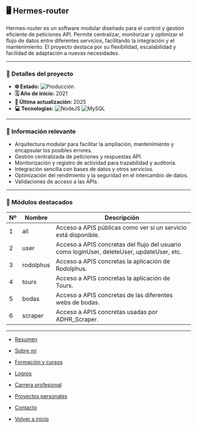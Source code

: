 ## 🖥️ Hermes-router

Hermes-router es un software modular diseñado para el control y gestión eficiente de peticiones API.
Permite centralizar, monitorizar y optimizar el flujo de datos entre diferentes servicios, facilitando la integración y el mantenimiento.
El proyecto destaca por su flexibilidad, escalabilidad y facilidad de adaptación a nuevas necesidades.

---

### 📝 Detalles del proyecto

- **🌐 Estado:** ![Producción](https://img.shields.io/badge/Producción-blue)
- **🗓️ Año de inicio:** 2021
- **🔄 Última actualización:** 2025
- **💻 Tecnologías:** ![NodeJS](https://img.shields.io/badge/Node.js-339933?logo=node.js&logoColor=white) ![MySQL](https://img.shields.io/badge/MySQL-4479A1?logo=mysql&logoColor=white)

---

### 📌 Información relevante

- Arquitectura modular para facilitar la ampliación, mantenimiento y encapsular los posibles errores.
- Gestión centralizada de peticiones y respuestas API.
- Monitorización y registro de actividad para trazabilidad y auditoría.
- Integración sencilla con bases de datos y otros servicios.
- Optimización del rendimiento y la seguridad en el intercambio de datos.
- Validaciones de acceso a las APIs.

---

### 🧩 Módulos destacados
| Nº  | Nombre       | Descripción                                                                                 |
| --- | ------------ | ------------------------------------------------------------------------------------------- |
| 1   | all          | Acceso a APIS públicas como ver si un servicio está disponible.                             |
| 2   | user         | Acceso a APIS concretas del flujo del usuario como loginUser, deleteUser, updateUser, etc.  |
| 3   | rodolphus    | Acceso a APIS concretas la aplicación de Rodolphus.                                         |
| 4   | tours        | Acceso a APIS concretas la aplicación de Tours.                                             |
| 5   | bodas        | Acceso a APIS concretas de las diferentes webs de bodas.                                    |
| 6   | scraper      | Acceso a APIS concretas usadas por ADHR_Scraper.                                            |

---

- [Resumen](../summary.md)
- [Sobre mí](../about.md)
- [Formación y cursos](../training.md)
- [Logros](../archivements.md)
- [Carrera profesional](../professionalCareer.md)
- [Proyectos personales](../personalProjects.md)
- [Contacto](../contact.md)

- [Volver a inicio](/README.md)